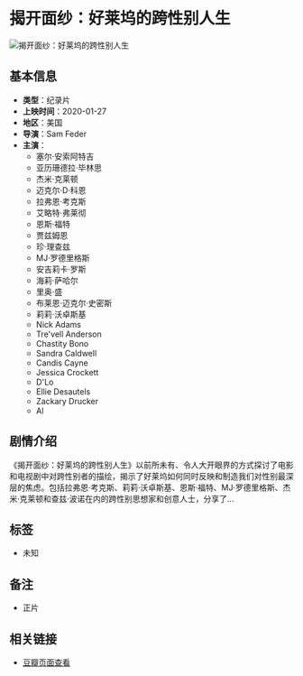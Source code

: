 # 揭开面纱：好莱坞的跨性别人生

![揭开面纱：好莱坞的跨性别人生](https://xinlangtupian.com/upload/vod/20220512-1/4c78e59c07dd32dfacbdcf5b77d4569f.jpg)

## 基本信息

- **类型**：纪录片
- **上映时间**：2020-01-27
- **地区**：美国
- **导演**：Sam Feder
- **主演**：
  - 塞尔·安索阿特吉
  - 亚历珊德拉·毕林思
  - 杰米·克莱顿
  - 迈克尔·D·科恩
  - 拉弗恩·考克斯
  - 艾略特·弗莱彻
  - 恩斯·福特
  - 贾兹姆恩
  - 珍·理查兹
  - MJ·罗德里格斯
  - 安吉莉卡·罗斯
  - 海莉·萨哈尔
  - 里奥·盛
  - 布莱恩·迈克尔·史密斯
  - 莉莉·沃卓斯基
  - Nick Adams
  - Tre'vell Anderson
  - Chastity Bono
  - Sandra Caldwell
  - Candis Cayne
  - Jessica Crockett
  - D'Lo
  - Ellie Desautels
  - Zackary Drucker
  - Al

## 剧情介绍

《揭开面纱：好莱坞的跨性别人生》以前所未有、令人大开眼界的方式探讨了电影和电视剧中对跨性别者的描绘，揭示了好莱坞如何同时反映和制造我们对性别最深层的焦虑。包括拉弗恩·考克斯、莉莉·沃卓斯基、恩斯·福特、MJ·罗德里格斯、杰米·克莱顿和查兹·波诺在内的跨性别思想家和创意人士，分享了...

## 标签
- 未知

## 备注
- 正片

## 相关链接
- [豆瓣页面查看](https://search.douban.com/movie/subject_search?search_text=揭开面纱：好莱坞的跨性别人生)